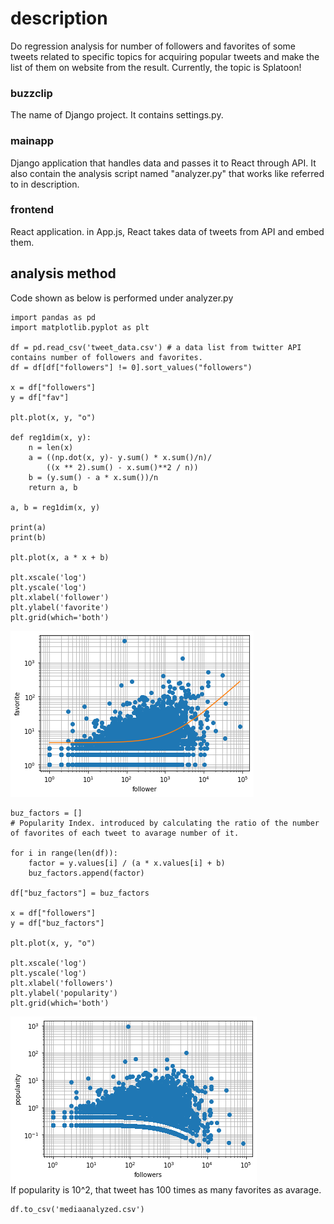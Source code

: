 # description
Do regression analysis for number of followers and favorites of some tweets related to specific topics for acquiring popular tweets and make the list of them on website from the result.
Currently, the topic is Splatoon!

### buzzclip
The name of Django project. It contains settings.py.

### mainapp
Django application that handles data and passes it to React through API.
It also contain the analysis script named "analyzer.py" that works like referred to in description.

### frontend
React application. in App.js, React takes data of tweets from API and embed them.

## analysis method
Code shown as below is performed under analyzer.py 
~~~
import pandas as pd
import matplotlib.pyplot as plt

df = pd.read_csv('tweet_data.csv') # a data list from twitter API contains number of followers and favorites.
df = df[df["followers"] != 0].sort_values("followers")

x = df["followers"]
y = df["fav"]

plt.plot(x, y, "o")

def reg1dim(x, y):
    n = len(x)
    a = ((np.dot(x, y)- y.sum() * x.sum()/n)/
        ((x ** 2).sum() - x.sum()**2 / n))
    b = (y.sum() - a * x.sum())/n
    return a, b

a, b = reg1dim(x, y)

print(a)
print(b)

plt.plot(x, a * x + b)

plt.xscale('log')
plt.yscale('log')
plt.xlabel('follower')
plt.ylabel('favorite')
plt.grid(which='both')
~~~
![follower-favorite](./followers-fav.png)
~~~
buz_factors = [] 
# Popularity Index. introduced by calculating the ratio of the number of favorites of each tweet to avarage number of it.

for i in range(len(df)):
    factor = y.values[i] / (a * x.values[i] + b)
    buz_factors.append(factor)

df["buz_factors"] = buz_factors

x = df["followers"]
y = df["buz_factors"]

plt.plot(x, y, "o")

plt.xscale('log')
plt.yscale('log')
plt.xlabel('followers')
plt.ylabel('popularity')
plt.grid(which='both')
~~~
![follower-popularity](./followers-popularity.png)  
If popularity is 10^2, that tweet has 100 times as many favorites as avarage. 
~~~
df.to_csv('mediaanalyzed.csv')
~~~

